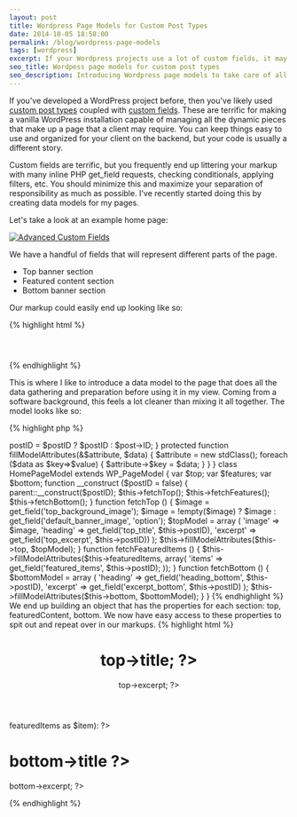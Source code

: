 ```yaml
---
layout: post
title: Wordpress Page Models for Custom Post Types
date: 2014-10-05 18:58:00
permalink: /blog/wordpress-page-models
tags: [wordpress]
excerpt: If your Wordpress projects use a lot of custom fields, it may be a good idea to prepare all the data a page may need outside of the view. I've started to introduce page models to my projects, where all the fields are gathered and prepared before I use them in my templates.
seo_title: Wordpess page models for custom post types
seo_description: Introducing Wordpress page models to take care of all your custom fields from your Wordpress custom post types
---
```


If you've developed a WordPress project before, then you've likely used <a title="Wordpress Custom Post Types" href="http://codex.wordpress.org/Post_Types" target="_blank">custom post types</a> coupled with <a title="Advanced Custom Fields" href="http://www.advancedcustomfields.com/" target="_blank">custom fields</a>. These are terrific for making a vanilla WordPress installation capable of managing all the dynamic pieces that make up a page that a client may require. You can keep things easy to use and organized for your client on the backend, but your code is usually a different story.

Custom fields are terrific, but you frequently end up littering your markup with many inline PHP get_field requests, checking conditionals, applying filters, etc. You should minimize this and maximize your separation of responsibility as much as possible. I've recently started doing this by creating data models for my pages.

Let's take a look at an example home page:

<a href="#"><img src="/dist/images/blog/wordpress-page-models/custom-fields.png" alt="Advanced Custom Fields" /></a>

We have a handful of fields that will represent different parts of the page.

- Top banner section
- Featured content section
- Bottom banner section

Our markup could easily end up looking like so:

{% highlight html %}
<div class="something">
  <?php
    $bannerImage = get_field('top_banner_image');
    if (empty($bannerImage)) {
      $bannerImage = get_field('default_banner_image', 'option');
    }
  ?>
  <header style="background-image: url(<?php echo $bannerImage; ?>)">
    <h1><?php the_field('top_title'); ?></h1>
    <p><?php the_field('top_excerpt'); ?></p>
  </header>
  <section>
    <?php while(have_rows('featured_items')) : the_row();
      $itemOne = get_sub_field('item1');
      $itemTwo = get_sub_field('item2');
      $itemThree = get_sub_field('item3');
    ?>
    <div>
      <h2><?php echo $itemOne; ?></h2>
      <p><?php echo $itemTwo; ?></p>
      <span><?php echo $itemThree; ?></span>
    </div>
    <?php endwhile; ?>
  </section>
  <footer>
    <h1><?php the_field('bottom_title'); ?></h1>
    <p><?php the_field('bottom_excerpt'); ?></p>
  </footer>
</div>
{% endhighlight %}

This is where I like to introduce a data model to the page that does all the data gathering and preparation before using it in my view. Coming from a software background, this feels a lot cleaner than mixing it all together. The model looks like so:

{% highlight php %}
<?php

class WP_PageModel {
  function __construct ($postID = false) {
    global $post;
    $this->postID = $postID ? $postID : $post->ID;
  }

  protected function fillModelAttributes(&$attribute, $data) {
    $attribute = new stdClass();
    foreach ($data as $key=>$value) {
      $attribute->$key = $data;
    }
  }
}

class HomePageModel extends WP_PageModel {
  var $top;
  var $features;
  var $bottom;

  function __construct ($postID = false) {
    parent::__construct($postID);
    $this->fetchTop();
    $this->fetchFeatures();
    $this->fetchBottom();
  }

  function fetchTop () {
    $image = get_field('top_background_image');
    $image = !empty($image) ? $image : get_field('default_banner_image', 'option');
    $topModel = array (
      'image' => $image,
      'heading' => get_field('top_title', $this->postID),
      'excerpt' => get_field('top_excerpt', $this->postID))
    );
    $this->fillModelAttributes($this->top, $topModel);
  }

  function  fetchFeaturedItems () {
    $this->fillModelAttributes($this->featuredItems, array(
      'items' => get_field('featured_items', $this->postID);
    ));
  }

  function fetchBottom () {
    $bottomModel = array (
      'heading' => get_field('heading_bottom', $this->postID),
      'excerpt' => get_field('excerpt_bottom', $this->postID)
    );
    $this->fillModelAttributes($this->bottom, $bottomModel);
  }
}
{% endhighlight %}

We end up building an object that has the properties for each section: top, featuredContent, bottom. We now have easy access to these properties to spit out and repeat over in our markups.

{% highlight html %}
<?php $page = new HomePageModel(); ?>
<div class="something">
  <header style="background-image: url(<?php echo $page->top->image; ?>)">
    <h1><?php echo $page->top->title; ?></h1>
    <p><?php echo $page->top->excerpt; ?></p>
  </header>
  <section>
    <?php foreach($page->featuredItems as $item): ?>
    <div>
      <h2><?php echo $item['item1']; ?></h2>
      <p><?php echo $item['item2']; ?></p>
      <span><?php echo $item['item3']; ?></span>
    </div>
    <?php endforeach; ?>
  </section>
  <footer>
    <h1><?php echo $page->bottom->title ?></h1>
    <p><?php echo $page->bottom->excerpt; ?>
  </footer>
</div>
{% endhighlight %}
